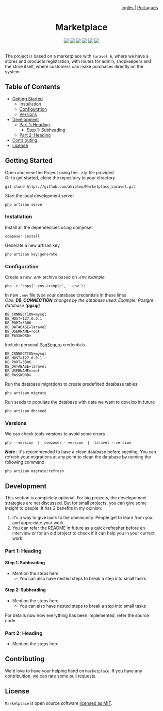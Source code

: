 <div align='right'>
    <a href="./README.md">Inglês |</a>
    <a href="./PORTUGUESE.md">Português</a>
</div>

<div align='center'>
    <h1>Marketplace</h1>
    <a href="https://www.linkedin.com/in/leonardo-akio/" target="_blank"><img src="https://img.shields.io/badge/LinkedIn%20-blue?style=flat&logo=linkedin&labelColor=blue" target="_blank"></a> 
    <img src="https://img.shields.io/badge/version-v0.1-blue"/>
    <img src="https://img.shields.io/github/contributors/akioleo/Marketplace_Laravel"/>
    <img src="https://img.shields.io/github/stars/akioleo/Marketplace_Laravel?style=sociale"/>
    <img src="https://img.shields.io/github/forks/akioleo/Marketplace_Laravel?style=social"/>
    <img src="https://img.shields.io/badge/License-MIT-blue"/>
</div>
<br>

The project is based on a marketplace with `laravel 6`, where we have a stores and products registration, with routes for admin, shopkeepers and the store itself, where customers can make purchases directly on the system.

## Table of Contents
- [Getting Started](#getting-started)
	- [Installation](#installation)
	- [Configuration](#configuration)
	- [Versions](#versions)
- [Development](#development)
    - [Part 1: Heading](#part-1-heading)
	  - [Step 1: Subheading](#step-1-subheading)
	- [Part 2: Heading](#part-2-heading)
- [Contributing](#contributing)
- [License](#license)

## Getting Started
Open and view the Project using the `.zip` file provided
<br/>
Or to get started, clone the repository to your directory

    git clone https://github.com/akioleo/Marketplace_Laravel.git
    
Start the local development server

    php artisan serve
    

### Installation
Install all the dependencies using composer

    composer install
    
Generate a new artisan key

    php artisan key:generate


### Configuration
Create a new *.env* archive based on *.env.example*

    php -r "copy('.env.example', '.env');

In new `.env` file type your database credentials in these lines<br/>
*Obs: **DB_CONNECTION** changes by the database used. Example: Postgre database (**pgsql**)*

    DB_CONNECTION=mysql  
    DB_HOST=127.0.0.1  
    DB_PORT=3306  
    DB_DATABASE=laravel  
    DB_USERNAME=root  
    DB_PASSWORD=
 

Include personal <a href="https://acesso.pagseguro.uol.com.br/sandbox">PagSeguro</a> credentials

    DB_CONNECTION=mysql  
    DB_HOST=127.0.0.1  
    DB_PORT=3306  
    DB_DATABASE=laravel  
    DB_USERNAME=root  
    DB_PASSWORD=
 
Run the database migrations to create predefined database tables 

    php artisan migrate  
    
Run seeds to populate the database with data we want to develop in future

    php artisan db:seed  
    
### Versions
We can check tools versions to avoid some errors 

    php --version  |  composer --version  |  laravel --version
    
***Note*** : It's recommended to have a clean database before seeding. You can refresh your migrations at any point to clean the database by running the following command

    php artisan migrate:refresh

## Development

This section is completely optional. For big projects, the developement strategies are not discussed. But for small projects, you can give some insight to people. It has 2 benefits in my opinion:

1. It's a way to give back to the community. People get to learn from you and appreciate your work
2. You can refer the README in future as a quick refresher before an interview or for an old project to check if it can help you in your currect work

### Part 1: Heading

#### Step 1: Subheading

* Mention the steps here
  * You can also have nested steps to break a step into small tasks
  
#### Step 2: Subheading

* Mention the steps here.
  * You can also have nested steps to break a step into small tasks

For details now how everything has been implemented, refer the source code

### Part 2: Heading

* Mention the steps here

## Contributing

We'd love to have your helping hand on `Marketplace`. If you have any contribuition, we can rate some pull requests.


## License

`Marketplace` is open source software [licensed as MIT][license].

[license]: https://github.com/git/git-scm.com/blob/main/MIT-LICENSE.txt

